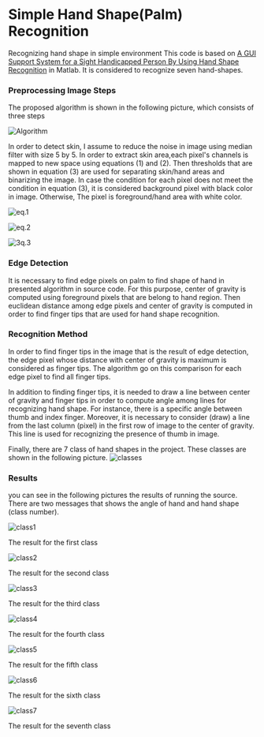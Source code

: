 # Simple Hand Shape(Palm) Recognition
Recognizing hand shape in simple environment
This code is based on [A GUI Support System for a Sight Handicapped Person By Using Hand Shape Recognition](http://ieeexplore.ieee.org/document/976540) in Matlab. It is considered to recognize seven hand-shapes.


### Preprocessing Image Steps

The proposed algorithm is shown in the following picture, which consists of three steps

![Algorithm](https://user-images.githubusercontent.com/15813546/31728332-e49f9e8e-b438-11e7-9433-3f9ba770e88f.png)

In order to detect skin, I assume to reduce the noise in image using median filter with size 5 by 5. In order to extract skin area,each pixel's channels is mapped to new space using equations (1) and (2). Then thresholds that are shown in equation (3) are used for separating skin/hand areas and binarizing the image. In case the condition for each pixel does not meet the condition in equation (3), it is considered background pixel with black color in image. Otherwise, The pixel is foreground/hand area with white color.

![eq.1](https://user-images.githubusercontent.com/15813546/31732892-de1a65f4-b446-11e7-915b-1c356bbd8c12.jpg)

![eq.2](https://user-images.githubusercontent.com/15813546/31732894-e0d6e22c-b446-11e7-8e59-5e7234e1d0a6.jpg)

![3q.3](https://user-images.githubusercontent.com/15813546/31733259-f6ba4006-b447-11e7-8f2c-8e1c4b18b990.jpg)

### Edge Detection

It is necessary to find edge pixels on palm to find shape of hand in presented algorithm in source code. For this purpose, center of gravity is computed using foreground pixels that are belong to hand region. Then euclidean distance among edge pixels and center of gravity is computed in order to find finger tips that are used for hand shape recognition.

### Recognition Method

In order to find finger tips in the image that is the result of edge detection, the edge pixel whose distance with center of gravity is maximum is considered as finger tips. The algorithm go on this comparison for each edge pixel to find all finger tips.

In addition to finding finger tips, it is needed to draw a line between center of gravity and finger tips in order to compute angle among lines for recognizing hand shape. For instance, there is a specific angle between thumb and index finger. Moreover, it is necessary to consider (draw) a line from the last column (pixel) in the first row of image to the center of gravity. This line is used for recognizing the presence of thumb in image.

Finally, there are 7 class of hand shapes in the project. These classes are shown in the following picture.
![classes](https://user-images.githubusercontent.com/15813546/31741263-799986a4-b460-11e7-9716-7e65335ff87d.jpg)

### Results

you can see in the following pictures the results of running the source. There are two messages that shows the angle of hand and hand shape (class number).

![class1](https://user-images.githubusercontent.com/15813546/31741525-66653b5e-b461-11e7-9462-248a387c2daa.jpg)

The result for the first class

![class2](https://user-images.githubusercontent.com/15813546/31741526-66a68118-b461-11e7-8321-9a9da298dadc.jpg)

The result for the second class

![class3](https://user-images.githubusercontent.com/15813546/31741527-66e2fea4-b461-11e7-9bf8-6b45faf8a2dc.jpg)

The result for the third class

![class4](https://user-images.githubusercontent.com/15813546/31741529-672b3e1c-b461-11e7-8733-2caafbf103ce.jpg)

The result for the fourth class

![class5](https://user-images.githubusercontent.com/15813546/31741530-676e46bc-b461-11e7-82bc-a8b94a0bad4c.jpg)

The result for the fifth class

![class6](https://user-images.githubusercontent.com/15813546/31741531-67c28772-b461-11e7-8c5d-9c4bbc1d70ed.jpg)

The result for the sixth class

![class7](https://user-images.githubusercontent.com/15813546/31741532-680be890-b461-11e7-9b64-bc36bad53b16.jpg)

The result for the seventh class
